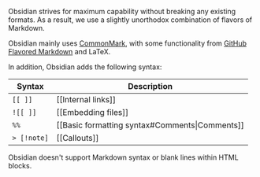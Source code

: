Obsidian strives for maximum capability without breaking any existing formats. As a result, we use a slightly unorthodox combination of flavors of Markdown.

Obsidian mainly uses [CommonMark](https://commonmark.org/), with some functionality from [GitHub Flavored Markdown](https://github.github.com/gfm/) and LaTeX.

In addition, Obsidian adds the following syntax:

Syntax | Description
-|-
`[[ ]]` | [[Internal links]]
`![[ ]]` | [[Embedding files]]
`%%` | [[Basic formatting syntax#Comments\|Comments]]
`> [!note]` | [[Callouts]]

Obsidian doesn't support Markdown syntax or blank lines within HTML blocks.
